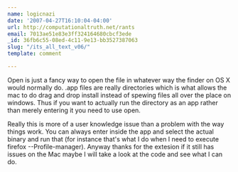 ```yaml
---
name: logicnazi
date: '2007-04-27T16:10:04-04:00'
url: http://computationaltruth.net/rants
email: 7013ae51e83e3ff324164680cbcf3ede
_id: 36fb6c55-08ed-4c11-9e13-bb3527387063
slug: "/its_all_text_v06/"
template: comment

---
```


Open is just a fancy way to open the file in whatever way the finder on OS X would normally do.  .app files are really directories which is what allows the mac to do drag and drop install instead of spewing files all over the place on windows.  Thus if you want to actually run the directory as an app rather than merely entering it you need to use open.  

Really this is more of a user knowledge issue than a problem with the way things work.  You can always enter inside the app and select the actual binary and run that (for instance that's what I do when I need to execute firefox --Profile-manager).  Anyway thanks for the extesion if it still has issues on the Mac maybe I will take a look at the code and see what I can do.
